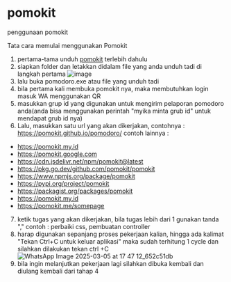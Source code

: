 # pomokit
penggunaan pomokit


Tata cara memulai menggunakan Pomokit

1. pertama-tama unduh [pomokit](https://github.com/pomokit/pomodoro/releases/latest/download/pomodoro.exe) terlebih dahulu
2. siapkan folder dan letakkan didalam file yang anda unduh tadi di langkah pertama
![image](https://github.com/user-attachments/assets/d48e81c5-71d8-4b07-b684-519eb141d362)
3. lalu buka pomodoro.exe atau file yang unduh tadi
4. bila pertama kali membuka pomokit nya, maka membutuhkan login masuk WA menggunakan QR
5. masukkan grup id yang digunakan untuk mengirim pelaporan pomodoro anda(anda bisa menggunakan perintah "myika minta grub id" untuk mendapat grub id nya)
6. Lalu, masukkan satu url yang akan dikerjakan, 
contohnya : https://pomokit.github.io/pomodoro/
contoh lainnya :
- https://pomokit.my.id
- https://pomokit.google.com
- https://cdn.jsdelivr.net/npm/pomokit@latest
- https://pkg.go.dev/github.com/pomokit/pomokit
- https://www.npmjs.org/package/pomokit
- https://pypi.org/project/pomokit
- https://packagist.org/packages/pomokit
- https://pomokit.my.id
- https://pomokit.me/somepage

7. ketik tugas yang akan dikerjakan, bila tugas lebih dari 1 gunakan tanda ","
contoh : perbaiki css, pembuatan controller
8. harap digunakan sepanjang proses pekerjaan kalian, hingga ada kalimat "Tekan Ctrl+C untuk keluar aplikasi" maka sudah terhitung 1 cycle dan silahkan dilakukan tekan ctrl +C
![WhatsApp Image 2025-03-05 at 17 47 12_652c51db](https://github.com/user-attachments/assets/52b9e26f-cf1c-48a5-ba96-58286d3f24c3)
9. bila ingin melanjutkan pekerjaan lagi silahkan dibuka kembali dan diulang kembali dari tahap 4
